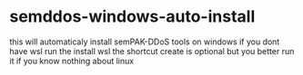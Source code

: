 # semddos-windows-auto-install
this will automaticaly install semPAK-DDoS tools on windows
if you dont have wsl run the install wsl
the shortcut create is optional but you better run it if you know nothing about linux
